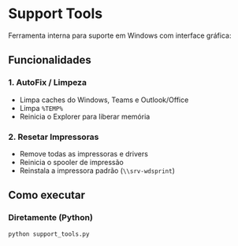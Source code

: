 # Support Tools

Ferramenta interna para suporte em Windows com interface gráfica:

## Funcionalidades

### 1. AutoFix / Limpeza
- Limpa caches do Windows, Teams e Outlook/Office
- Limpa `%TEMP%`
- Reinicia o Explorer para liberar memória

### 2. Resetar Impressoras
- Remove todas as impressoras e drivers
- Reinicia o spooler de impressão
- Reinstala a impressora padrão (`\\srv-wdsprint`)

## Como executar

### Diretamente (Python)
```bash
python support_tools.py
